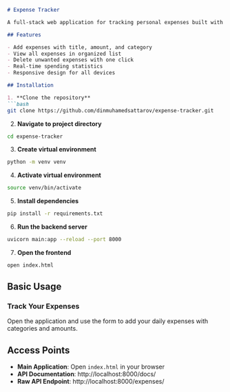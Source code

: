 ```markdown
# Expense Tracker

A full-stack web application for tracking personal expenses built with FastAPI backend and vanilla JavaScript frontend.

## Features

- Add expenses with title, amount, and category
- View all expenses in organized list
- Delete unwanted expenses with one click
- Real-time spending statistics
- Responsive design for all devices

## Installation

1. **Clone the repository**
```bash
git clone https://github.com/dinmuhamedsattarov/expense-tracker.git
```

2. **Navigate to project directory**
```bash
cd expense-tracker
```

3. **Create virtual environment**
```bash
python -m venv venv
```

4. **Activate virtual environment**
```bash
source venv/bin/activate
```

5. **Install dependencies**
```bash
pip install -r requirements.txt
```

6. **Run the backend server**
```bash
uvicorn main:app --reload --port 8000
```

7. **Open the frontend**
```bash
open index.html
```

## Basic Usage

### Track Your Expenses
Open the application and use the form to add your daily expenses with categories and amounts.

## Access Points

- **Main Application**: Open `index.html` in your browser
- **API Documentation**: http://localhost:8000/docs/
- **Raw API Endpoint**: http://localhost:8000/expenses/
```
